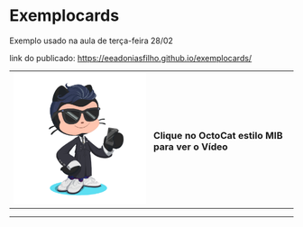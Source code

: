 # Exemplocards

Exemplo usado na aula de terça-feira 28/02


link do publicado:
https://eeadoniasfilho.github.io/exemplocards/



| | |
| ------------- | ------------- |
| <a href="https://www.youtube.com/embed/eyCIzWetKCs"><img src="octocat-black.png" ></a>  | <h3> Clique no OctoCat estilo MIB para ver o Vídeo</h3>  |
<hr>



